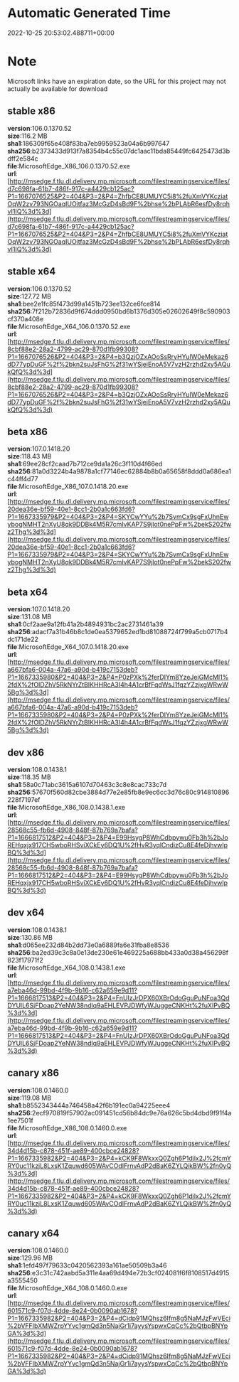 # Automatic Generated Time
2022-10-25 20:53:02.488711+00:00

# Note
Microsoft links have an expiration date, so the URL for this project may not actually be available for download

## stable x86
**version**:106.0.1370.52  
**size**:116.2 MB  
**sha1**:186309f65e408f83ba7eb9959523a04a6b997647  
**sha256**:b2373433d913f7a8354b4c55c07dc1aac11bda85449fc6425473d3bdff2e584c  
**file**:MicrosoftEdge_X86_106.0.1370.52.exe  
**url**:[http://msedge.f.tlu.dl.delivery.mp.microsoft.com/filestreamingservice/files/d7c698fa-61b7-486f-917c-a4429cb125ac?P1=1667076525&P2=404&P3=2&P4=ZhfbCE8UMUYC5i8%2fuXmVYKcziatOqW2zv793NGOaqIUOitfaz3McGzD4sBd9F%2bhse%2bPLAbR6esfDy8rqhvI1IQ%3d%3d](http://msedge.f.tlu.dl.delivery.mp.microsoft.com/filestreamingservice/files/d7c698fa-61b7-486f-917c-a4429cb125ac?P1=1667076525&P2=404&P3=2&P4=ZhfbCE8UMUYC5i8%2fuXmVYKcziatOqW2zv793NGOaqIUOitfaz3McGzD4sBd9F%2bhse%2bPLAbR6esfDy8rqhvI1IQ%3d%3d)  

## stable x64
**version**:106.0.1370.52  
**size**:127.72 MB  
**sha1**:bee2e1fc85f473d99a1451b723ee132ce6fce814  
**sha256**:7f212b72836d9f674ddd0950bd6b1376d305e02602649f8c590903cf370a408e  
**file**:MicrosoftEdge_X64_106.0.1370.52.exe  
**url**:[http://msedge.f.tlu.dl.delivery.mp.microsoft.com/filestreamingservice/files/8cbf88e2-28a2-4799-ac29-870d1fb99308?P1=1667076526&P2=404&P3=2&P4=b3QzjOZxAOoSsRryHYuIW0eMekaz6dD77ypDuGF%2f%2bkn2suJsFhG%2f31wYSjeiEnoA5V7vzH2rzhd2xy5AQukQfQ%3d%3d](http://msedge.f.tlu.dl.delivery.mp.microsoft.com/filestreamingservice/files/8cbf88e2-28a2-4799-ac29-870d1fb99308?P1=1667076526&P2=404&P3=2&P4=b3QzjOZxAOoSsRryHYuIW0eMekaz6dD77ypDuGF%2f%2bkn2suJsFhG%2f31wYSjeiEnoA5V7vzH2rzhd2xy5AQukQfQ%3d%3d)  

## beta x86
**version**:107.0.1418.20  
**size**:118.43 MB  
**sha1**:69ee28cf2caad7b712ce9da1a26c3f110d4f66ed  
**sha256**:81a0d3224b4a9878a1cf77146ec62884b8b0a65658f8ddd0a686ea1c44ff4d77  
**file**:MicrosoftEdge_X86_107.0.1418.20.exe  
**url**:[http://msedge.f.tlu.dl.delivery.mp.microsoft.com/filestreamingservice/files/20dea36e-bf59-40e1-8cc1-2b0a1c663fd6?P1=1667335979&P2=404&P3=2&P4=SKYCwYYu%2b7SvmCx9sgFxUhnEwybogNMHT2nXyU8qk9DDBk4M5R7cmIvKAP7S9jlot0nePpFw%2bekS202fwz2Thg%3d%3d](http://msedge.f.tlu.dl.delivery.mp.microsoft.com/filestreamingservice/files/20dea36e-bf59-40e1-8cc1-2b0a1c663fd6?P1=1667335979&P2=404&P3=2&P4=SKYCwYYu%2b7SvmCx9sgFxUhnEwybogNMHT2nXyU8qk9DDBk4M5R7cmIvKAP7S9jlot0nePpFw%2bekS202fwz2Thg%3d%3d)  

## beta x64
**version**:107.0.1418.20  
**size**:131.08 MB  
**sha1**:0cf2aae9a12fb41a2b4894931bc2ac2731461a39  
**sha256**:adacf7a31b46b8c1de0ea5379652ed1bd81088724f799a5cb0717b4dc171de22  
**file**:MicrosoftEdge_X64_107.0.1418.20.exe  
**url**:[http://msedge.f.tlu.dl.delivery.mp.microsoft.com/filestreamingservice/files/a667bfa6-004a-47a6-a90d-b419c7153deb?P1=1667335980&P2=404&P3=2&P4=P0zPXk%2ferDIYm8YzeJeiGMcMl1%2fdX%2fOIDZhV5RkNYrZtBIKHHRcA3I4h4A1crBfFqdWsJ1fqzYZzjxgWRwW5Bg%3d%3d](http://msedge.f.tlu.dl.delivery.mp.microsoft.com/filestreamingservice/files/a667bfa6-004a-47a6-a90d-b419c7153deb?P1=1667335980&P2=404&P3=2&P4=P0zPXk%2ferDIYm8YzeJeiGMcMl1%2fdX%2fOIDZhV5RkNYrZtBIKHHRcA3I4h4A1crBfFqdWsJ1fqzYZzjxgWRwW5Bg%3d%3d)  

## dev x86
**version**:108.0.1438.1  
**size**:118.35 MB  
**sha1**:58a0c71abc3615a6107d70463c3c8e8cac733c7d  
**sha256**:57670f560d82cbe3884d77e2e85fb8e9ec6cc3d76c80c914810896228f7197ef  
**file**:MicrosoftEdge_X86_108.0.1438.1.exe  
**url**:[http://msedge.f.tlu.dl.delivery.mp.microsoft.com/filestreamingservice/files/28568c55-fb6d-4908-848f-87b769a7bafa?P1=1666817512&P2=404&P3=2&P4=E99HsygP8WhCdbpywu0Fb3h%2bJoREHqxjx917CH5wboRHSviXCkEy6DQ1U%2fHvR3yqlCndizCu8E4feDjhvwlpBQ%3d%3d](http://msedge.f.tlu.dl.delivery.mp.microsoft.com/filestreamingservice/files/28568c55-fb6d-4908-848f-87b769a7bafa?P1=1666817512&P2=404&P3=2&P4=E99HsygP8WhCdbpywu0Fb3h%2bJoREHqxjx917CH5wboRHSviXCkEy6DQ1U%2fHvR3yqlCndizCu8E4feDjhvwlpBQ%3d%3d)  

## dev x64
**version**:108.0.1438.1  
**size**:130.86 MB  
**sha1**:d065ee232d84b2dd73e0a6889fa6e31fba8e8536  
**sha256**:ba2ed39c3c8a0e13de230e61e469225a688bb433a0d38a456298f823f17971f2  
**file**:MicrosoftEdge_X64_108.0.1438.1.exe  
**url**:[http://msedge.f.tlu.dl.delivery.mp.microsoft.com/filestreamingservice/files/a7eba46d-99bd-4f9b-9b16-c62a659e9d11?P1=1666817513&P2=404&P3=2&P4=FnUIzJrDPX60XBrOdoGguPuNFoa3QdDYUlL6SjFDoap2YeNW38ndlq9aEHLEVPJDWfyWJuggeCNKHt%2fuXIPvBQ%3d%3d](http://msedge.f.tlu.dl.delivery.mp.microsoft.com/filestreamingservice/files/a7eba46d-99bd-4f9b-9b16-c62a659e9d11?P1=1666817513&P2=404&P3=2&P4=FnUIzJrDPX60XBrOdoGguPuNFoa3QdDYUlL6SjFDoap2YeNW38ndlq9aEHLEVPJDWfyWJuggeCNKHt%2fuXIPvBQ%3d%3d)  

## canary x86
**version**:108.0.1460.0  
**size**:119.08 MB  
**sha1**:b8552343444a746458a42f6b191ec0a94225eee4  
**sha256**:2ecf970819f57902ac091451cd56b84dc9e76a626c5bd4dbd9f91f4a1ee7501f  
**file**:MicrosoftEdge_X86_108.0.1460.0.exe  
**url**:[http://msedge.f.tlu.dl.delivery.mp.microsoft.com/filestreamingservice/files/34d4d15b-c878-451f-ae89-400cbce24828?P1=1667335982&P2=404&P3=2&P4=kCK9F8WkxxQ0Zgh6P1djlx2J%2fcmYRY0uc11kzjL8LxsK1Zquwd605WAvCOdIFrnvAdP2dBaK6ZYLQikBW%2fn0yQ%3d%3d](http://msedge.f.tlu.dl.delivery.mp.microsoft.com/filestreamingservice/files/34d4d15b-c878-451f-ae89-400cbce24828?P1=1667335982&P2=404&P3=2&P4=kCK9F8WkxxQ0Zgh6P1djlx2J%2fcmYRY0uc11kzjL8LxsK1Zquwd605WAvCOdIFrnvAdP2dBaK6ZYLQikBW%2fn0yQ%3d%3d)  

## canary x64
**version**:108.0.1460.0  
**size**:129.96 MB  
**sha1**:1efd497f79633c0420562393a161ae50509b3a46  
**sha256**:e3c31c742aabd5a311e4aa69d494e72b3cf024081f6f8108517d4915a3555450  
**file**:MicrosoftEdge_X64_108.0.1460.0.exe  
**url**:[http://msedge.f.tlu.dl.delivery.mp.microsoft.com/filestreamingservice/files/601571c9-f07d-4dde-8e24-0b0090ab1678?P1=1667335982&P2=404&P3=2&P4=dCidp91MQhsz6Ifm8g5NaMJzFwVEci%2bVFFIbXMWZrpYYvc1gmQd3n5NajGr1i7ayysYspwxCqCc%2bQtbpBNYpGA%3d%3d](http://msedge.f.tlu.dl.delivery.mp.microsoft.com/filestreamingservice/files/601571c9-f07d-4dde-8e24-0b0090ab1678?P1=1667335982&P2=404&P3=2&P4=dCidp91MQhsz6Ifm8g5NaMJzFwVEci%2bVFFIbXMWZrpYYvc1gmQd3n5NajGr1i7ayysYspwxCqCc%2bQtbpBNYpGA%3d%3d)  

